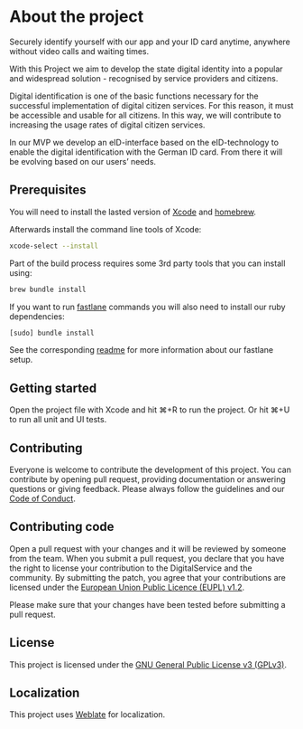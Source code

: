 # About the project

Securely identify yourself with our app and your ID card anytime, anywhere without video calls and waiting times.

With this Project we aim to develop the state digital identity into a popular and widespread solution - recognised by service providers and citizens.

Digital identification is one of the basic functions necessary for the successful implementation of digital citizen services. For this reason, it must be accessible and usable for all citizens. In this way, we will contribute to increasing the usage rates of digital citizen services.

In our MVP we develop an eID-interface based on the eID-technology to enable the digital identification with the German ID card. From there it will be evolving based on our users’ needs.

## Prerequisites

You will need to install the lasted version of [Xcode](https://developer.apple.com/xcode/) and [homebrew](https://brew.sh).

Afterwards install the command line tools of Xcode:

```sh
xcode-select --install
```

Part of the build process requires some 3rd party tools that you can install using:

```sh
brew bundle install
```

If you want to run [fastlane](https://fastlane.tools) commands you will also need to install our ruby dependencies:

```sh
[sudo] bundle install
```

See the corresponding [readme](fastlane/README.md) for more information about our fastlane setup.


## Getting started

Open the project file with Xcode and hit ⌘+R to run the project. Or hit ⌘+U to run all unit and UI tests.

## Contributing

Everyone is welcome to contribute the development of this project. You can contribute by opening pull request,
providing documentation or answering questions or giving feedback. Please always follow the guidelines and our
[Code of Conduct](CODE_OF_CONDUCT.md).

## Contributing code

Open a pull request with your changes and it will be reviewed by someone from the team. When you submit a pull request,
you declare that you have the right to license your contribution to the DigitalService and the community.
By submitting the patch, you agree that your contributions are licensed under the [European Union Public Licence (EUPL) v1.2](https://eupl.eu/1.2/en/).

Please make sure that your changes have been tested before submitting a pull request.


## License

This project is licensed under the [GNU General Public License v3 (GPLv3)](LICENSE).

## Localization

This project uses [Weblate](https://hosted.weblate.org/engage/useid/) for localization.
